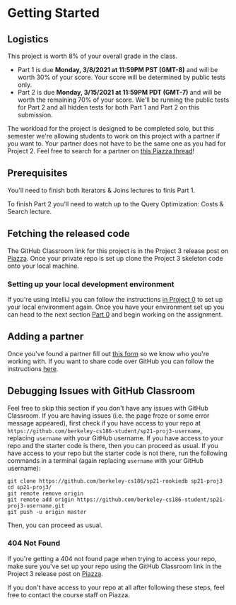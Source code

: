 # Getting Started

## Logistics

This project is worth 8% of your overall grade in the class.

* Part 1 is due **Monday, 3/8/2021 at 11:59PM PST \(GMT-8\)** and will be worth 30% of your score. Your score will be determined by public tests only.
* Part 2 is due **Monday, 3/15/2021 at 11:59PM PDT \(GMT-7\)** and will be worth the remaining 70% of your score. We'll be running the public tests for Part 2 and all hidden tests for both Part 1 and Part 2 on this submission.

The workload for the project is designed to be completed solo, but this semester we're allowing students to work on this project with a partner if you want to. Your partner does not have to be the same one as you had for Project 2. Feel free to search for a partner on [this Piazza thread](https://piazza.com/class/kjoxqrf1eq04mr?cid=5)!

## Prerequisites

You'll need to finish both Iterators & Joins lectures to finis Part 1.

To finish Part 2 you'll need to watch up to the Query Optimization: Costs & Search lecture.

## Fetching the released code

The GitHub Classroom link for this project is in the Project 3 release post on [Piazza](https://piazza.com/class/kjoxqrf1eq04mr). Once your private repo is set up clone the Project 3 skeleton code onto your local machine.

### Setting up your local development environment

If you're using IntelliJ you can follow the instructions [in Project 0](../proj0/getting-started.md#setting-up-your-local-development-environment) to set up your local environment again. Once you have your environment set up you can head to the next section [Part 0](skeleton-code.md) and begin working on the assignment.

## Adding a partner

Once you've found a partner fill out [this form](https://docs.google.com/forms/d/e/1FAIpQLSdnDiXgyjRRFvm2mQ0G4M1o2xjGMDLpjXlOjbDzfAxPGibvZg/viewform?usp=sf_link) so we know who you're working with. If you want to share code over GitHub you can follow the instructions [here](../../common/adding-a-partner-on-github.md).

## Debugging Issues with GitHub Classroom

Feel free to skip this section if you don't have any issues with GitHub Classroom. If you are having issues \(i.e. the page froze or some error message appeared\), first check if you have access to your repo at `https://github.com/berkeley-cs186-student/sp21-proj3-username`, replacing `username` with your GitHub username. If you have access to your repo and the starter code is there, then you can proceed as usual. If you have access to your repo but the starter code is not there, run the following commands in a terminal \(again replacing `username` with your GitHub username\):

```text
git clone https://github.com/berkeley-cs186/sp21-rookiedb sp21-proj3
cd sp21-proj3/
git remote remove origin
git remote add origin https://github.com/berkeley-cs186-student/sp21-proj3-username.git
git push -u origin master
```

Then, you can proceed as usual.

### 404 Not Found

If you're getting a 404 not found page when trying to access your repo, make sure you've set up your repo using the GitHub Classroom link in the Project 3 release post on [Piazza](https://piazza.com/class/kjoxqrf1eq04mr).

If you don't have access to your repo at all after following these steps, feel free to contact the course staff on Piazza.

